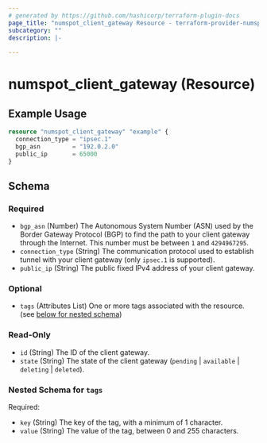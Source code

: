 ```yaml
---
# generated by https://github.com/hashicorp/terraform-plugin-docs
page_title: "numspot_client_gateway Resource - terraform-provider-numspot"
subcategory: ""
description: |-
  
---
```


# numspot_client_gateway (Resource)



## Example Usage

```terraform
resource "numspot_client_gateway" "example" {
  connection_type = "ipsec.1"
  bgp_asn         = "192.0.2.0"
  public_ip       = 65000
}
```

<!-- schema generated by tfplugindocs -->
## Schema

### Required

- `bgp_asn` (Number) The Autonomous System Number (ASN) used by the Border Gateway Protocol (BGP) to find the path to your client gateway through the Internet. This number must be between `1` and `4294967295`.
- `connection_type` (String) The communication protocol used to establish tunnel with your client gateway (only `ipsec.1` is supported).
- `public_ip` (String) The public fixed IPv4 address of your client gateway.

### Optional

- `tags` (Attributes List) One or more tags associated with the resource. (see [below for nested schema](#nestedatt--tags))

### Read-Only

- `id` (String) The ID of the client gateway.
- `state` (String) The state of the client gateway (`pending` \| `available` \| `deleting` \| `deleted`).

<a id="nestedatt--tags"></a>
### Nested Schema for `tags`

Required:

- `key` (String) The key of the tag, with a minimum of 1 character.
- `value` (String) The value of the tag, between 0 and 255 characters.
